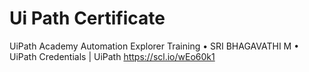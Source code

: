 # Ui Path Certificate
UiPath Academy Automation Explorer Training • SRI BHAGAVATHI M • UiPath Credentials | UiPath https://scl.io/wEo60k1
